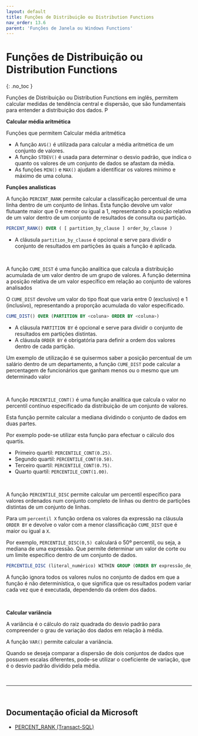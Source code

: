 ```yaml
---
layout: default
title: Funções de Distribuição ou Distribution Functions
nav_order: 13.6
parent: 'Funções de Janela ou Windows Functions'
---
```



# Funções de Distribuição ou Distribution Functions
{: .no_toc }


Funções de Distribuição ou Distribution Functions em inglês, permitem calcular medidas de tendência central e dispersão, que são fundamentais para entender a distribuição dos dados. P


**Calcular média aritmética**

Funções que permitem Calcular média aritmética

* A função `AVG()` é utilizada para calcular a média aritmética de um conjunto de valores.
* A função `STDEV()` é usada para determinar o desvio padrão, que indica o quanto os valores de um conjunto de dados se afastam da média. 
* As funções `MIN()` e `MAX()` ajudam a identificar os valores mínimo e máximo de uma coluna.


**Funções analisticas**

A função `PERCENT_RANK` permite calcular a classificação percentual de uma linha dentro de um conjunto de linhas. Esta função devolve um valor flutuante maior que 0 e menor ou igual a 1, representando a posição relativa de um valor dentro de um conjunto de resultados de consulta ou partição. 

```sql
PERCENT_RANK() OVER ( [ partition_by_clause ] order_by_clause ) 
```
* A cláusula `partition_by_clause` é opcional e serve para dividir o conjunto de resultados em partições às quais a função é aplicada. 

<br>

A função `CUME_DIST` é uma função analítica que calcula a distribuição acumulada de um valor dentro de um grupo de valores. A função determina a posição relativa de um valor específico em relação ao conjunto de valores analisados

O `CUME_DIST` devolve um valor do tipo float que varia entre 0 (exclusivo) e 1 (inclusivo), representando a proporção acumulada do valor especificado. 

```sql
CUME_DIST() OVER (PARTITION BY <coluna> ORDER BY <coluna>)
```

* A cláusula `PARTITION BY` é opcional e serve para dividir o conjunto de resultados em partições distintas.
* A cláusula `ORDER BY` é obrigatória para definir a ordem dos valores dentro de cada partição. 

Um exemplo de utilização é se quisermos saber a posição percentual de um salário dentro de um departamento, a função `CUME_DIST` pode calcular a percentagem de funcionários que ganham menos ou o mesmo que um determinado valor



<br>

A função `PERCENTILE_CONT()` é uma função analítica que calcula o valor no percentil contínuo especificado da distribuição de um conjunto de valores.

Esta função permite calcular a mediana dividindo o conjunto de dados em duas partes.

Por exemplo pode-se utilizar esta função para efectuar o cálculo dos quartis.

* Primeiro quartil: `PERCENTILE_CONT(0.25)`.
* Segundo quartil: `PERCENTILE_CONT(0.50)`.
* Terceiro quartil: `PERCENTILE_CONT(0.75)`.
* Quarto quartil:  `PERCENTILE_CONT(1.00)`.



<br>


A função `PERCENTILE_DISC` permite calcular um percentil específico para valores ordenados num conjunto completo de linhas ou dentro de partições distintas de um conjunto de linhas. 

Para um `percentil X` função ordena os valores da expressão na cláusula `ORDER BY` e devolve o valor com a menor classificação `CUME_DIST` que é maior ou igual a `X`. 


Por exemplo, `PERCENTILE_DISC(0,5) `calculará o 50º percentil, ou seja, a mediana de uma expressão. Que permite determinar um valor de corte ou um limite específico dentro de um conjunto de dados. 

```sql
PERCENTILE_DISC (literal_numérico) WITHIN GROUP (ORDER BY expressão_de_ordenação [ASC | DESC]) OVER ([cláusula_partition_by])
``` 

A função ignora todos os valores nulos no conjunto de dados em que a função é não determinística, o que significa que os resultados podem variar cada vez que é executada, dependendo da ordem dos dados.

<br>


**Calcular variância**

A variância é o cálculo do raiz quadrada do desvio padrão para compreender o grau de variação dos dados em relação à média.

A função `VAR()` permite calcular a variância.

Quando se deseja comparar a dispersão de dois conjuntos de dados que possuem escalas diferentes, pode-se utilizar o coeficiente de variação, que é o desvio padrão dividido pela média.

<br>

---

<br>

##  Documentação oficial da Microsoft

- [PERCENT_RANK (Transact-SQL)](https://learn.microsoft.com/en-us/sql/t-sql/functions/percent-rank-transact-sql)


